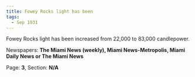 ```yaml
---  
title: Fowey Rocks light has been  
tags:  
  - Sep 1931  
---  
```

  
Fowey Rocks light has been increased from 22,000 to 83,000 candlepower.  
  
Newspapers: **The Miami News (weekly), Miami News-Metropolis, Miami Daily News or The Miami News**  
  
Page: **3**, Section: **N/A** 
